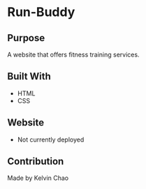 # Run-Buddy

## Purpose
A website that offers fitness training services.

## Built With
* HTML
* CSS

## Website
* Not currently deployed

## Contribution
Made by Kelvin Chao
